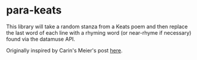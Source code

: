 # para-keats

This library will take a random stanza from a Keats poem and then replace the last word of each line with a rhyming word (or near-rhyme if necessary) found via the datamuse API.

Originally inspired by Carin's Meier's post [here](http://howistart.org/posts/clojure/1/index.html).
